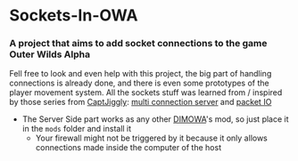 # Sockets-In-OWA
### A project that aims to add socket connections to the game Outer Wilds Alpha

Fell free to look and even help with this project, the big part of handling connections is already done, and there is even some prototypes of the player movement system. 
All the sockets stuff was learned from / inspired by those series from [CaptJiggly](https://www.youtube.com/c/CaptJiggly): [multi connection server](https://www.youtube.com/watch?v=cHq2lYLA4XY) and 
[packet IO](https://www.youtube.com/watch?v=WFM0EZLE9MM&list=PLLITw-6k1t1YpH5vPPIYCKfNfLRlY_jme)

* The Server Side part works as any other [DIMOWA](https://github.com/ShoosGun/DIMOWA)'s mod, so just place it in the `mods` folder and install it
  *  Your firewall might not be triggered by it because it only allows connections made inside the computer of the host
